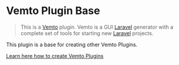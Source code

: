 # Vemto Plugin Base

> This is a [Vemto](https://vemto.app) plugin. Vemto is a GUI [Laravel](https://laravel.com) generator with a complete set of tools for starting new [Laravel](https://laravel.com) projects. 

This plugin is a base for creating other Vemto Plugins.

[Learn here how to create Vemto Plugins](https://vemto.app/docs/1.x/creating_plugins)
